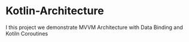 # Kotlin-Architecture
I this project we demonstrate MVVM Architecture with Data Binding and Kotiln Coroutines
